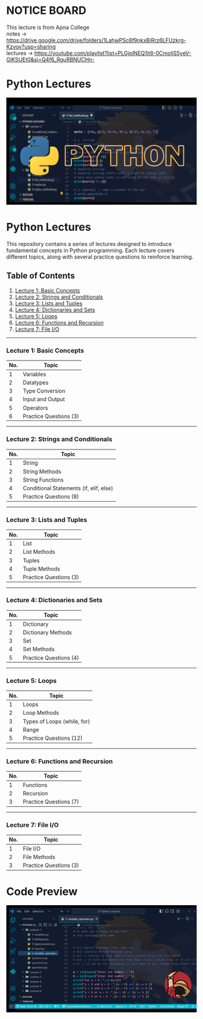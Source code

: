 # NOTICE BOARD
This lecture is from Apna College
<br>
notes -> https://drive.google.com/drive/folders/1LahwPSc6f9nkxBiRrz6LFUzkrg-Kzvov?usp=sharing
<br>
lectures -> https://youtube.com/playlist?list=PLGjplNEQ1it8-0CmoljS5yeV-GlKSUEt0&si=Q4f6_RguRBNUCHn-

# Python Lectures
![Image Alt](https://github.com/rishizip/python-lectures/blob/16def3fe01c5fc62ad2f2c2c6336c628534dbd60/PYTHON%202.0.png)

# Python Lectures

This repository contains a series of lectures designed to introduce fundamental concepts in Python programming. Each lecture covers different topics, along with several practice questions to reinforce learning.

## Table of Contents

1. [Lecture 1: Basic Concepts](#lecture-1-basic-concepts)
2. [Lecture 2: Strings and Conditionals](#lecture-2-strings-and-conditionals)
3. [Lecture 3: Lists and Tuples](#lecture-3-lists-and-tuples)
4. [Lecture 4: Dictionaries and Sets](#lecture-4-dictionaries-and-sets)
5. [Lecture 5: Loops](#lecture-5-loops)
6. [Lecture 6: Functions and Recursion](#lecture-6-functions-and-recursion)
7. [Lecture 7: File I/O](#lecture-7-file-io)

---

### Lecture 1: Basic Concepts

| No. | Topic             |
|-----|-------------------|
| 1   | Variables         |
| 2   | Datatypes         |
| 3   | Type Conversion   |
| 4   | Input and Output  |
| 5   | Operators         |
| 6   | Practice Questions (3) |

---

### Lecture 2: Strings and Conditionals

| No. | Topic                     |
|-----|---------------------------|
| 1   | String                    |
| 2   | String Methods            |
| 3   | String Functions          |
| 4   | Conditional Statements (if, elif, else) |
| 5   | Practice Questions (8)    |

---

### Lecture 3: Lists and Tuples

| No. | Topic           |
|-----|-----------------|
| 1   | List            |
| 2   | List Methods    |
| 3   | Tuples          |
| 4   | Tuple Methods   |
| 5   | Practice Questions (3) |

---

### Lecture 4: Dictionaries and Sets

| No. | Topic           |
|-----|-----------------|
| 1   | Dictionary      |
| 2   | Dictionary Methods |
| 3   | Set             |
| 4   | Set Methods     |
| 5   | Practice Questions (4) |

---

### Lecture 5: Loops

| No. | Topic                 |
|-----|-----------------------|
| 1   | Loops                 |
| 2   | Loop Methods          |
| 3   | Types of Loops (while, for) |
| 4   | Range                 |
| 5   | Practice Questions (12) |

---

### Lecture 6: Functions and Recursion

| No. | Topic           |
|-----|-----------------|
| 1   | Functions       |
| 2   | Recursion       |
| 3   | Practice Questions (7) |

---

### Lecture 7: File I/O

| No. | Topic           |
|-----|-----------------|
| 1   | File I/O        |
| 2   | File Methods    |
| 3   | Practice Questions (3) |


# Code Preview
![Image Alt](https://github.com/rishizip/python-lectures/blob/b69cf6aaa1189615b2723ed16a26a97285ec9891/Untitled%20design.png)
